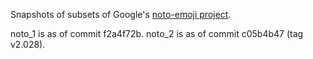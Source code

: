 Snapshots of subsets of Google's [noto-emoji project](https://www.github.com/googlefonts/noto-emoji).

noto_1 is as of commit f2a4f72b.
noto_2 is as of commit c05b4b47 (tag v2.028).
